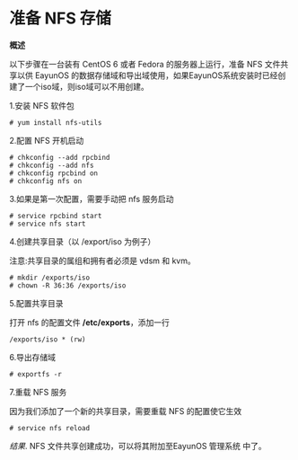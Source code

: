 # 准备 NFS 存储

**概述**

以下步骤在一台装有 CentOS 6 或者 Fedora 的服务器上运行，准备 NFS
文件共享以供 EayunOS 的数据存储域和导出域使用，如果EayunOS系统安装时已经创建了一个iso域，则iso域可以不用创建。

1.安装 NFS 软件包

    # yum install nfs-utils


2.配置 NFS 开机启动

    # chkconfig --add rpcbind
    # chkconfig --add nfs
    # chkconfig rpcbind on
    # chkconfig nfs on


3.如果是第一次配置，需要手动把 nfs 服务启动

    # service rpcbind start
    # service nfs start


4.创建共享目录（以 /export/iso 为例子）

注意:共享目录的属组和拥有者必须是 vdsm 和 kvm。

    # mkdir /exports/iso
    # chown -R 36:36 /exports/iso


5.配置共享目录

打开 nfs 的配置文件 **/etc/exports**，添加一行

    /exports/iso * (rw)

6.导出存储域

    # exportfs -r

7.重载 NFS 服务

因为我们添加了一个新的共享目录，需要重载 NFS 的配置使它生效

    # service nfs reload


*结果*.
NFS 文件共享创建成功，可以将其附加至EayunOS 管理系统 中了。
